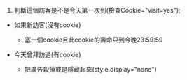1. 判斷這個訪客是不是今天第一次到(檢查Cookie="visit=yes");
  - 如果新訪客(沒有cookie)
    - 塞一個cookie且此cookie的壽命只到今晚23:59:59

  - 今天曾拜訪過(有cookie)
    - 把廣告殺掉或是隱藏起來(style.display="none")
